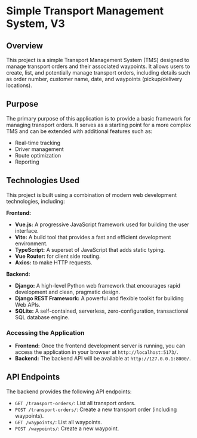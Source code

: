 # Simple Transport Management System, V3

## Overview

This project is a simple Transport Management System (TMS) designed to manage transport orders and their associated waypoints. It allows users to create, list, and potentially manage transport orders, including details such as order number, customer name, date, and waypoints (pickup/delivery locations).

## Purpose

The primary purpose of this application is to provide a basic framework for managing transport orders. It serves as a starting point for a more complex TMS and can be extended with additional features such as:

* Real-time tracking
* Driver management
* Route optimization
* Reporting

## Technologies Used

This project is built using a combination of modern web development technologies, including:

**Frontend:**

* **Vue.js:** A progressive JavaScript framework used for building the user interface.
* **Vite:** A build tool that provides a fast and efficient development environment.
* **TypeScript:** A superset of JavaScript that adds static typing.
* **Vue Router:** for client side routing.
* **Axios:** to make HTTP requests.

**Backend:**

* **Django:** A high-level Python web framework that encourages rapid development and clean, pragmatic design.
* **Django REST Framework:** A powerful and flexible toolkit for building Web APIs.
* **SQLite:** A self-contained, serverless, zero-configuration, transactional SQL database engine.

### Accessing the Application

* **Frontend:** Once the frontend development server is running, you can access the application in your browser at `http://localhost:5173/`.
* **Backend:** The backend API will be available at `http://127.0.0.1:8000/`.

## API Endpoints

The backend provides the following API endpoints:

* `GET /transport-orders/`: List all transport orders.
* `POST /transport-orders/`: Create a new transport order (including waypoints).
* `GET /waypoints/`: List all waypoints.
* `POST /waypoints/`: Create a new waypoint.
